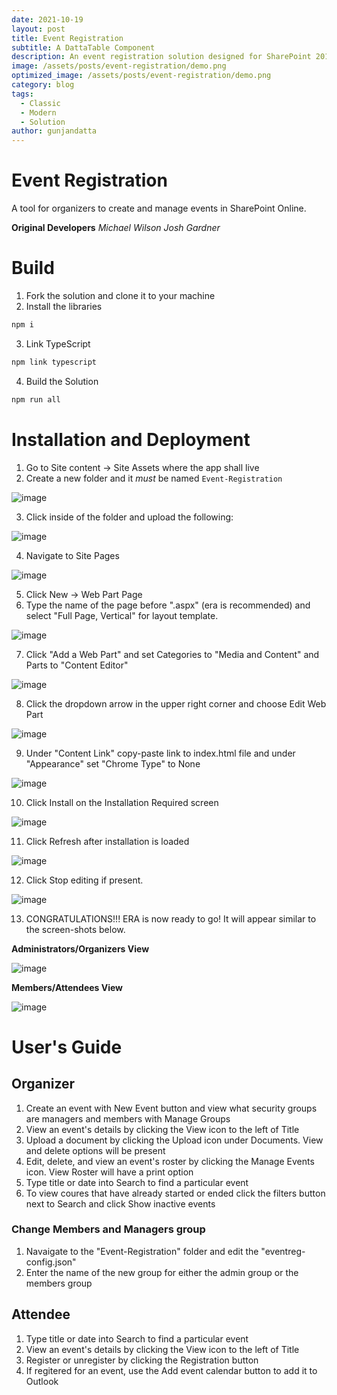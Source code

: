 ```yaml
---
date: 2021-10-19
layout: post
title: Event Registration
subtitle: A DattaTable Component
description: An event registration solution designed for SharePoint 2013/Online environments.
image: /assets/posts/event-registration/demo.png
optimized_image: /assets/posts/event-registration/demo.png
category: blog
tags:
  - Classic
  - Modern
  - Solution
author: gunjandatta
---
```


# Event Registration

A tool for organizers to create and manage events in SharePoint Online.

**Original Developers**
_Michael Wilson_
_Josh Gardner_

# Build

1. Fork the solution and clone it to your machine
2. Install the libraries
```js
npm i
```
3. Link TypeScript
```js
npm link typescript
```
4. Build the Solution
```js
npm run all
```

# Installation and Deployment

1) Go to Site content -> Site Assets where the app shall live
2) Create a new folder and it _must_ be named `Event-Registration`

![image](/assets/posts/event-registration/create-folder.png)

3) Click inside of the folder and upload the following: <br/>

![image](/assets/posts/event-registration/upload-assets.png)

4) Navigate to Site Pages <br/>

![image](/assets/posts/event-registration/site-pages.png)

5) Click New -> Web Part Page
6) Type the name of the page before ".aspx" (era is recommended) and select "Full Page, Vertical" for layout template. <br/>

![image](/assets/posts/event-registration/create-wp.png)

7) Click "Add a Web Part" and set Categories to "Media and Content" and Parts to "Content Editor" <br/>

![image](/assets/posts/event-registration/add-wp.png)

8) Click the dropdown arrow in the upper right corner and choose Edit Web Part <br/>

![image](/assets/posts/event-registration/edit-properties.png)

9) Under "Content Link" copy-paste link to index.html file and under "Appearance" set "Chrome Type" to None <br/>

![image](/assets/posts/event-registration/set-link.png)

10) Click Install on the Installation Required screen <br/>

![image](/assets/posts/event-registration/install-solution.png)

11) Click Refresh after installation is loaded <br/>

![image](/assets/posts/event-registration/refresh-page.png)

12) Click Stop editing if present. 

![image](/assets/posts/event-registration/stop-editing.png)

13) CONGRATULATIONS!!! ERA is now ready to go! It will appear similar to the screen-shots below.

**Administrators/Organizers View**

![image](/assets/posts/event-registration/view-solution.png)

**Members/Attendees View**

![image](/assets/posts/event-registration/members-view.png)


# User's Guide

## Organizer

1) Create an event with New Event button and view what security groups are managers and members with Manage Groups
2) View an event's details by clicking the View icon to the left of Title
3) Upload a document by clicking the Upload icon under Documents. View and delete options will be present
4) Edit, delete, and view an event's roster by clicking the Manage Events icon. View Roster will have a print option
5) Type title or date into Search to find a particular event
6) To view coures that have already started or ended click the filters button next to Search and click Show inactive events

### Change Members and Managers group

1) Navaigate to the "Event-Registration" folder and edit the "eventreg-config.json"
2) Enter the name of the new group for either the admin group or the members group

## Attendee

1) Type title or date into Search to find a particular event
2) View an event's details by clicking the View icon to the left of Title
3) Register or unregister by clicking the Registration button
4) If regitered for an event, use the Add event calendar button to add it to Outlook 
